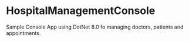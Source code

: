 # HospitalManagementConsole

Sample Console App using DotNet 8.0 fo managing doctors, patients and appointments.
